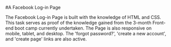 #A Facebook Log-in Page

The Facebook Log-in Page is built with the knowledge of HTML and CSS. 
This task serves as proof of the knowledge gained from the 3-month Front-end boot camp currently undertaken.
The Page is also responsive on mobile, tablet, and desktop.
The 'forgot password?', 'create a new account', and 'create page' links are also active.
